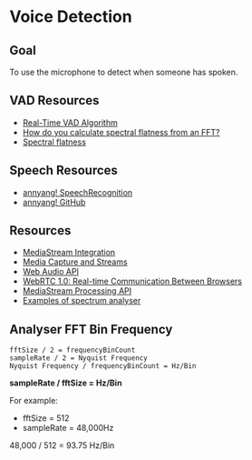 # Voice Detection

## Goal

To use the microphone to detect when someone has spoken.

## VAD Resources

* [Real-Time VAD Algorithm](http://citeseerx.ist.psu.edu/viewdoc/download?doi=10.1.1.176.6740&rep=rep1&type=pdf)
* [How do you calculate spectral flatness from an FFT?](http://dsp.stackexchange.com/questions/2045/how-do-you-calculate-spectral-flatness-from-an-fft)
* [Spectral flatness](http://en.wikipedia.org/wiki/Spectral_flatness)

## Speech Resources

* [annyang! SpeechRecognition](https://www.talater.com/annyang/)
* [annyang! GitHub](https://github.com/TalAter/annyang)

## Resources

* [MediaStream Integration](https://dvcs.w3.org/hg/audio/raw-file/tip/webaudio/webrtc-integration.html)
* [Media Capture and Streams](http://www.w3.org/TR/mediacapture-streams/)
* [Web Audio API](http://www.w3.org/TR/webaudio/)
* [WebRTC 1.0: Real-time Communication Between Browsers](http://www.w3.org/TR/webrtc/)
* [MediaStream Processing API](https://dvcs.w3.org/hg/audio/raw-file/tip/streams/StreamProcessing.html)
* [Examples of spectrum analyser](https://github.com/josdirksen/smartjava/tree/master/webaudio)


## Analyser FFT Bin Frequency

```
fftSize / 2 = frequencyBinCount
sampleRate / 2 = Nyquist Frequency
Nyquist Frequency / frequencyBinCount = Hz/Bin
```

**sampleRate / fftSize = Hz/Bin**

For example:
* fftSize = 512
* sampleRate = 48,000Hz

48,000 / 512 = 93.75 Hz/Bin
